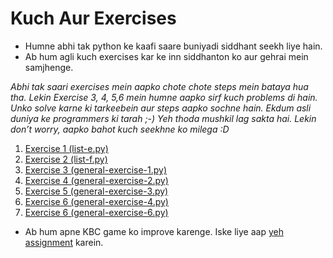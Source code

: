 # Kuch Aur Exercises

- Humne abhi tak python ke kaafi saare buniyadi siddhant seekh liye hain.
- Ab hum agli kuch exercises kar ke inn siddhanton ko aur gehrai mein samjhenge.

_Abhi tak saari exercises mein aapko chote chote steps mein bataya hua tha. Lekin Exercise 3, 4, 5,6 mein humne aapko sirf kuch problems di hain. Unko solve karne ki tarkeebein aur steps aapko sochne hain. Ekdum asli duniya ke programmers ki tarah ;-) Yeh thoda mushkil lag sakta hai. Lekin don’t worry, aapko bahot kuch seekhne ko milega :D_

1. [Exercise 1 (list-e.py)](http://navgurukul.org/python/list-e.py)
2. [Exercise 2 (list-f.py)](http://navgurukul.org/python/list-f.py)
3. [Exercise 3 (general-exercise-1.py)](http://navgurukul.org/python/general-exercise-1.py)
4. [Exercise 4 (general-exercise-2.py)](http://navgurukul.org/python/general-exercise-2.py)
5. [Exercise 5 (general-exercise-3.py)](http://navgurukul.org/python/general-exercise-3.py)
6. [Exercise 6 (general-exercise-4.py)](http://navgurukul.org/python/general-exercise-4.py)
7. [Exercise 6 (general-exercise-6.py)](http://navgurukul.org/python/general-exercise-6.py)

- Ab hum apne KBC game ko improve karenge. Iske liye aap [yeh assignment](http://navgurukul.org/python/kbc2.py) karein.


